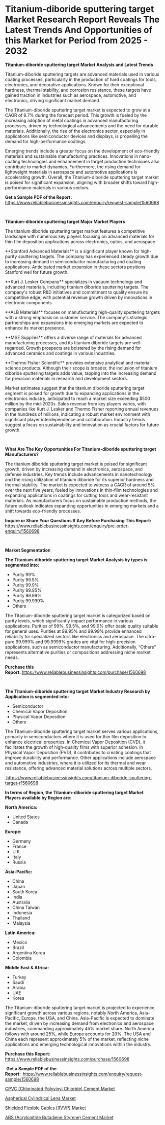 <p><h1>Titanium-diboride sputtering target Market Research Report Reveals The Latest Trends And Opportunities of this Market for Period from 2025 - 2032</h1></p><p><strong>Titanium-diboride sputtering target Market Analysis and Latest Trends</strong></p>
<p><p>Titanium-diboride sputtering targets are advanced materials used in various coating processes, particularly in the production of hard coatings for tools, electronics, and decorative applications. Known for their exceptional hardness, thermal stability, and corrosion resistance, these targets have gained traction in industries such as aerospace, automotive, and electronics, driving significant market demand.</p><p>The Titanium-diboride sputtering target market is expected to grow at a CAGR of 9.7% during the forecast period. This growth is fueled by the increasing adoption of metal coatings in advanced manufacturing processes, driven by technological advancements and the need for durable materials. Additionally, the rise of the electronics sector, especially in applications like semiconductor devices and displays, is propelling the demand for high-performance coatings.</p><p>Emerging trends include a greater focus on the development of eco-friendly materials and sustainable manufacturing practices. Innovations in nano-coating technologies and enhancement in target production techniques also contribute to market dynamics. Furthermore, the rising demand for lightweight materials in aerospace and automotive applications is accelerating growth. Overall, the Titanium-diboride sputtering target market is poised for significant expansion, aligning with broader shifts toward high-performance materials in various sectors.</p></p>
<p><strong>Get a Sample PDF of the Report:&nbsp;</strong> <a href="https://www.reliablebusinessinsights.com/enquiry/request-sample/1560698?utm_campaign=1877&utm_medium=2&utm_source=Github&utm_content=ia&utm_term=01022025&utm_id=titanium-diboride-sputtering-target">https://www.reliablebusinessinsights.com/enquiry/request-sample/1560698</a></p>
<p>&nbsp;</p>
<p><strong>Titanium-diboride sputtering target Major Market Players</strong></p>
<p><p>The titanium diboride sputtering target market features a competitive landscape with numerous key players focusing on advanced materials for thin film deposition applications across electronics, optics, and aerospace.</p><p>**Stanford Advanced Materials** is a significant player known for high-purity sputtering targets. The company has experienced steady growth due to increasing demand in semiconductor manufacturing and coating applications. Anticipated market expansion in these sectors positions Stanford well for future growth.</p><p>**Kurt J. Lesker Company** specializes in vacuum technology and advanced materials, including titanium diboride sputtering targets. The company's robust R&D initiatives and commitment to quality ensure its competitive edge, with potential revenue growth driven by innovations in electronic components.</p><p>**ALB Materials** focuses on manufacturing high-quality sputtering targets with a strong emphasis on customer service. The company's strategic partnerships and expansions into emerging markets are expected to enhance its market presence.</p><p>**MSE Supplies** offers a diverse range of materials for advanced manufacturing processes, and its titanium diboride targets are well-regarded. Growth prospects are bolstered by the rising demand for advanced ceramics and coatings in various industries.</p><p>**Thermo Fisher Scientific** provides extensive analytical and material science products. Although their scope is broader, the inclusion of titanium diboride sputtering targets adds value, tapping into the increasing demand for precision materials in research and development sectors.</p><p>Market estimates suggest that the titanium diboride sputtering target segment is poised for growth due to expanding applications in the electronics industry, anticipated to reach a market size exceeding $500 million by the mid-2020s. Sales revenue from key players varies, with companies like Kurt J. Lesker and Thermo Fisher reporting annual revenues in the hundreds of millions, indicating a robust market environment with significant player interdependence and collaboration. Industry trends suggest a focus on sustainability and innovation as crucial factors for future growth.</p></p>
<p>&nbsp;</p>
<p><strong>What Are The Key Opportunities For Titanium-diboride sputtering target Manufacturers?</strong></p>
<p><p>The titanium diboride sputtering target market is poised for significant growth, driven by increasing demand in electronics, aerospace, and defense industries. Key trends include advancements in nanotechnology and the rising utilization of titanium diboride for its superior hardness and thermal stability. The market is expected to witness a CAGR of around 5% over the next five years, fueled by innovations in thin-film technologies and expanding applications in coatings for cutting tools and wear-resistant materials. As manufacturers focus on sustainable production methods, the future outlook indicates expanding opportunities in emerging markets and a shift towards eco-friendly processes.</p></p>
<p><strong>Inquire or Share Your Questions If Any Before Purchasing This Report:</strong> <a href="https://www.reliablebusinessinsights.com/enquiry/pre-order-enquiry/1560698?utm_campaign=1877&utm_medium=2&utm_source=Github&utm_content=ia&utm_term=01022025&utm_id=titanium-diboride-sputtering-target">https://www.reliablebusinessinsights.com/enquiry/pre-order-enquiry/1560698</a></p>
<p>&nbsp;</p>
<p><strong>Market Segmentation</strong></p>
<p><strong>The Titanium-diboride sputtering target Market Analysis by types is segmented into:</strong></p>
<p><ul><li>Purity 99%</li><li>Purity 99.5%</li><li>Purity 99.9%</li><li>Purity 99.95%</li><li>Purity 99.99%</li><li>Purity 99.999%</li><li>Others</li></ul></p>
<p><p>The Titanium-diboride sputtering target market is categorized based on purity levels, which significantly impact performance in various applications. Purities of 99%, 99.5%, and 99.9% offer basic quality suitable for general uses. Purities at 99.95% and 99.99% provide enhanced reliability for specialized sectors like electronics and aerospace. The ultra-pure 99.999% and 99.9999% grades are vital for high-precision applications, such as semiconductor manufacturing. Additionally, “Others” represents alternative purities or compositions addressing niche market needs.</p></p>
<p><strong>Purchase this Report:&nbsp;</strong><a href="https://www.reliablebusinessinsights.com/purchase/1560698?utm_campaign=1877&utm_medium=2&utm_source=Github&utm_content=ia&utm_term=01022025&utm_id=titanium-diboride-sputtering-target">https://www.reliablebusinessinsights.com/purchase/1560698</a></p>
<p>&nbsp;</p>
<p><strong>The Titanium-diboride sputtering target Market Industry Research by Application is segmented into:</strong></p>
<p><ul><li>Semiconductor</li><li>Chemical Vapor Deposition</li><li>Physical Vapor Deposition</li><li>Others</li></ul></p>
<p><p>The Titanium-diboride sputtering target market serves various applications, primarily in semiconductors where it is used for thin film deposition to enhance electrical properties. In Chemical Vapor Deposition (CVD), it facilitates the growth of high-quality films with superior adhesion. In Physical Vapor Deposition (PVD), it contributes to creating coatings that improve durability and performance. Other applications include aerospace and automotive industries, where it is utilized for its thermal and wear resistance, offering advanced material solutions across multiple sectors.</p></p>
<p><a href="https://www.reliablebusinessinsights.com/titanium-diboride-sputtering-target-r1560698?utm_campaign=1877&utm_medium=2&utm_source=Github&utm_content=ia&utm_term=01022025&utm_id=titanium-diboride-sputtering-target">&nbsp;https://www.reliablebusinessinsights.com/titanium-diboride-sputtering-target-r1560698</a></p>
<p><strong>In terms of Region, the Titanium-diboride sputtering target Market Players available by Region are:</strong></p>
<p>
    <p> <strong> North America: </strong>
        <ul>
            <li>United States</li>
            <li>Canada</li>
        </ul>
        </p> 
    <p> <strong> Europe: </strong>
        <ul>
            <li>Germany</li>
            <li>France</li>
            <li>U.K.</li>
            <li>Italy</li>
            <li>Russia</li>
        </ul>
        </p> 
    <p> <strong> Asia-Pacific: </strong>
        <ul>
            <li>China</li>
            <li>Japan</li>
            <li>South Korea</li>
            <li>India</li>
            <li>Australia</li>
            <li>China Taiwan</li>
            <li>Indonesia</li>
            <li>Thailand</li>
            <li>Malaysia</li>
        </ul>
        </p> 
    <p> <strong> Latin America: </strong>
        <ul>
            <li>Mexico</li>
            <li>Brazil</li>
            <li>Argentina Korea</li>
            <li>Colombia</li>
        </ul>
        </p> 
    <p> <strong> Middle East & Africa: </strong>
        <ul>
            <li>Turkey</li>
            <li>Saudi</li>
            <li>Arabia</li>
            <li>UAE</li>
            <li>Korea</li>
        </ul>
    </p>
    </p>
<p><p>The Titanium-diboride sputtering target market is projected to experience significant growth across various regions, notably North America, Asia-Pacific, Europe, the USA, and China. Asia-Pacific is expected to dominate the market, driven by increasing demand from electronics and aerospace industries, commanding approximately 45% market share. North America follows with around 25%, while Europe accounts for 20%. The USA and China each represent approximately 5% of the market, reflecting niche applications and emerging technological innovations within the industry.</p></p>
<p><strong>Purchase this Report: </strong><a href="https://www.reliablebusinessinsights.com/purchase/1560698?utm_campaign=1877&utm_medium=2&utm_source=Github&utm_content=ia&utm_term=01022025&utm_id=titanium-diboride-sputtering-target">https://www.reliablebusinessinsights.com/purchase/1560698</a></p>
<p>&nbsp;<strong>Get a Sample PDF of the Report:&nbsp;&nbsp;</strong><a href="https://www.reliablebusinessinsights.com/enquiry/request-sample/1560698?utm_campaign=1877&utm_medium=2&utm_source=Github&utm_content=ia&utm_term=01022025&utm_id=titanium-diboride-sputtering-target">https://www.reliablebusinessinsights.com/enquiry/request-sample/1560698</a></p>
<p><strong></strong></p>
<p><p><a href="https://github.com/zanoligarav/Market-Research-Report-List-1/blob/main/cpvc-chlorinated-polyvinyl-chloride-cement-market.md?utm_campaign=1877&utm_medium=2&utm_source=Github&utm_content=ia&utm_term=01022025&utm_id=titanium-diboride-sputtering-target">CPVC (Chlorinated Polyvinyl Chloride) Cement Market</a></p><p><a href="https://github.com/haaszgettre6/Market-Research-Report-List-1/blob/main/aspherical-cylindrical-lens-market.md?utm_campaign=1877&utm_medium=2&utm_source=Github&utm_content=ia&utm_term=01022025&utm_id=titanium-diboride-sputtering-target">Aspherical Cylindrical Lens Market</a></p><p><a href="https://github.com/deyniphytic/Market-Research-Report-List-1/blob/main/shielded-flexible-cables-rvvp-market.md?utm_campaign=1877&utm_medium=2&utm_source=Github&utm_content=ia&utm_term=01022025&utm_id=titanium-diboride-sputtering-target">Shielded Flexible Cables (RVVP) Market</a></p><p><a href="https://github.com/qetelosooya/Market-Research-Report-List-1/blob/main/abs-acrylonitrile-butadiene-styrene-cement-market.md?utm_campaign=1877&utm_medium=2&utm_source=Github&utm_content=ia&utm_term=01022025&utm_id=titanium-diboride-sputtering-target">ABS (Acrylonitrile Butadiene Styrene) Cement Market</a></p></p>